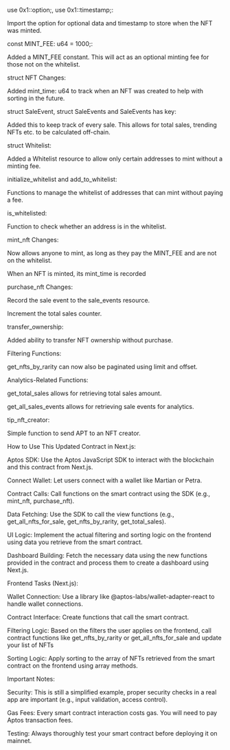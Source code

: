 use 0x1::option;, use 0x1::timestamp;:

Import the option for optional data and timestamp to store when the NFT was minted.

const MINT_FEE: u64 = 1000;:

Added a MINT_FEE constant. This will act as an optional minting fee for those not on the whitelist.

struct NFT Changes:

Added mint_time: u64 to track when an NFT was created to help with sorting in the future.

struct SaleEvent, struct SaleEvents and SaleEvents has key:

Added this to keep track of every sale. This allows for total sales, trending NFTs etc. to be calculated off-chain.

struct Whitelist:

Added a Whitelist resource to allow only certain addresses to mint without a minting fee.

initialize_whitelist and add_to_whitelist:

Functions to manage the whitelist of addresses that can mint without paying a fee.

is_whitelisted:

Function to check whether an address is in the whitelist.

mint_nft Changes:

Now allows anyone to mint, as long as they pay the MINT_FEE and are not on the whitelist.

When an NFT is minted, its mint_time is recorded

purchase_nft Changes:

Record the sale event to the sale_events resource.

Increment the total sales counter.

transfer_ownership:

Added ability to transfer NFT ownership without purchase.

Filtering Functions:

get_nfts_by_rarity can now also be paginated using limit and offset.

Analytics-Related Functions:

get_total_sales allows for retrieving total sales amount.

get_all_sales_events allows for retrieving sale events for analytics.

tip_nft_creator:

Simple function to send APT to an NFT creator.

How to Use This Updated Contract in Next.js:

Aptos SDK: Use the Aptos JavaScript SDK to interact with the blockchain and this contract from Next.js.

Connect Wallet: Let users connect with a wallet like Martian or Petra.

Contract Calls: Call functions on the smart contract using the SDK (e.g., mint_nft, purchase_nft).

Data Fetching: Use the SDK to call the view functions (e.g., get_all_nfts_for_sale, get_nfts_by_rarity, get_total_sales).

UI Logic: Implement the actual filtering and sorting logic on the frontend using data you retrieve from the smart contract.

Dashboard Building: Fetch the necessary data using the new functions provided in the contract and process them to create a dashboard using Next.js.

Frontend Tasks (Next.js):

Wallet Connection: Use a library like @aptos-labs/wallet-adapter-react to handle wallet connections.

Contract Interface: Create functions that call the smart contract.

Filtering Logic: Based on the filters the user applies on the frontend, call contract functions like get_nfts_by_rarity or get_all_nfts_for_sale and update your list of NFTs

Sorting Logic: Apply sorting to the array of NFTs retrieved from the smart contract on the frontend using array methods.

Important Notes:

Security: This is still a simplified example, proper security checks in a real app are important (e.g., input validation, access control).

Gas Fees: Every smart contract interaction costs gas. You will need to pay Aptos transaction fees.

Testing: Always thoroughly test your smart contract before deploying it on mainnet.
